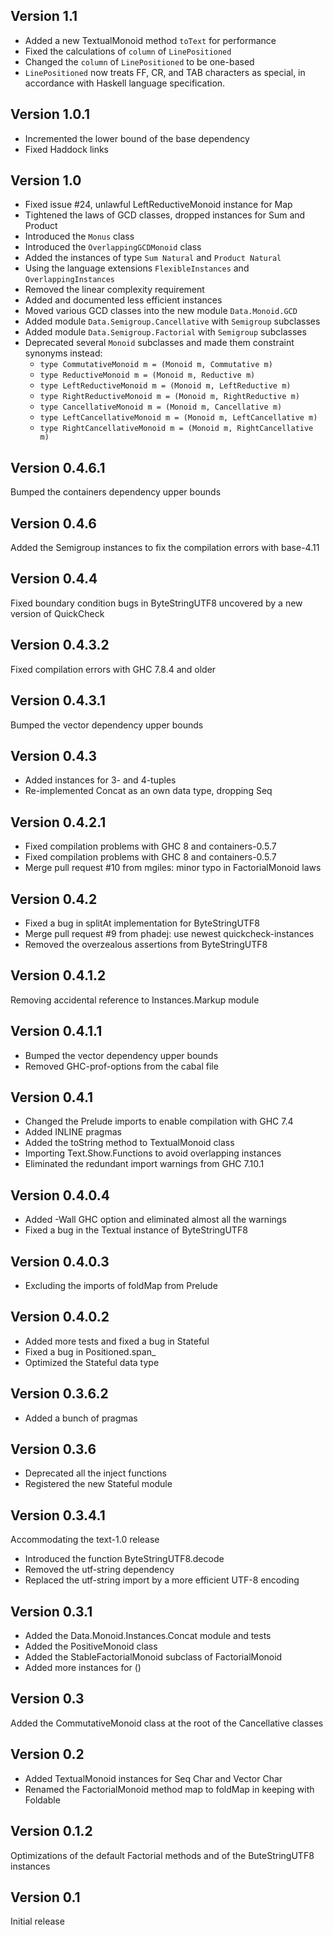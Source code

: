 Version 1.1
---------------
* Added a new TextualMonoid method `toText` for performance
* Fixed the calculations of `column` of `LinePositioned`
* Changed the `column` of `LinePositioned` to be one-based
* `LinePositioned` now treats FF, CR, and TAB characters as
  special, in accordance with Haskell language specification.

Version 1.0.1
---------------
* Incremented the lower bound of the base dependency
* Fixed Haddock links

Version 1.0
---------------
* Fixed issue #24, unlawful LeftReductiveMonoid instance for Map
* Tightened the laws of GCD classes, dropped instances for Sum and Product
* Introduced the `Monus` class
* Introduced the `OverlappingGCDMonoid` class
* Added the instances of type `Sum Natural` and `Product Natural`
* Using the language extensions `FlexibleInstances` and `OverlappingInstances`
* Removed the linear complexity requirement
* Added and documented less efficient instances
* Moved various GCD classes into the new module `Data.Monoid.GCD`
* Added module `Data.Semigroup.Cancellative` with `Semigroup` subclasses
* Added module `Data.Semigroup.Factorial` with `Semigroup` subclasses
* Deprecated several `Monoid` subclasses and made them constraint synonyms instead:
  * `type CommutativeMonoid m = (Monoid m, Commutative m)`
  * `type ReductiveMonoid m = (Monoid m, Reductive m)`
  * `type LeftReductiveMonoid m = (Monoid m, LeftReductive m)`
  * `type RightReductiveMonoid m = (Monoid m, RightReductive m)`
  * `type CancellativeMonoid m = (Monoid m, Cancellative m)`
  * `type LeftCancellativeMonoid m = (Monoid m, LeftCancellative m)`
  * `type RightCancellativeMonoid m = (Monoid m, RightCancellative m)`

Version 0.4.6.1
---------------
Bumped the containers dependency upper bounds

Version 0.4.6
---------------
Added the Semigroup instances to fix the compilation errors with base-4.11

Version 0.4.4
---------------
Fixed boundary condition bugs in ByteStringUTF8 uncovered by a new version of QuickCheck

Version 0.4.3.2
---------------
Fixed compilation errors with GHC 7.8.4 and older

Version 0.4.3.1
---------------
Bumped the vector dependency upper bounds

Version 0.4.3
---------------
* Added instances for 3- and 4-tuples
* Re-implemented Concat as an own data type, dropping Seq

Version 0.4.2.1
---------------
* Fixed compilation problems with GHC 8 and containers-0.5.7
* Fixed compilation problems with GHC 8 and containers-0.5.7
* Merge pull request #10 from mgiles: minor typo in FactorialMonoid laws

Version 0.4.2
---------------
* Fixed a bug in splitAt implementation for ByteStringUTF8
* Merge pull request #9 from phadej: use newest quickcheck-instances
* Removed the overzealous assertions from ByteStringUTF8

Version 0.4.1.2
---------------
Removing accidental reference to Instances.Markup module

Version 0.4.1.1
---------------
* Bumped the vector dependency upper bounds
* Removed GHC-prof-options from the cabal file

Version 0.4.1
---------------
* Changed the Prelude imports to enable compilation with GHC 7.4
* Added INLINE pragmas
* Added the toString method to TextualMonoid class
* Importing Text.Show.Functions to avoid overlapping instances
* Eliminated the redundant import warnings from GHC 7.10.1

Version 0.4.0.4
---------------
* Added -Wall GHC option and eliminated almost all the warnings
* Fixed a bug in the Textual instance of ByteStringUTF8

Version 0.4.0.3
---------------
* Excluding the imports of foldMap from Prelude

Version 0.4.0.2
---------------
* Added more tests and fixed a bug in Stateful
* Fixed a bug in Positioned.span_
* Optimized the Stateful data type

Version 0.3.6.2
---------------
* Added a bunch of pragmas

Version 0.3.6
---------------
* Deprecated all the inject functions
* Registered the new Stateful module

Version 0.3.4.1
---------------
Accommodating the text-1.0 release

* Introduced the function ByteStringUTF8.decode
* Removed the utf-string dependency
* Replaced the utf-string import by a more efficient UTF-8 encoding

Version 0.3.1
---------------
* Added the Data.Monoid.Instances.Concat module and tests
* Added the PositiveMonoid class
* Added the StableFactorialMonoid subclass of FactorialMonoid
* Added more instances for ()

Version 0.3
---------------
Added the CommutativeMonoid class at the root of the Cancellative classes

Version 0.2
---------------
* Added TextualMonoid instances for Seq Char and Vector Char
* Renamed the FactorialMonoid method map to foldMap in keeping with Foldable

Version 0.1.2
---------------
Optimizations of the default Factorial methods and of the ButeStringUTF8 instances

Version 0.1
---------------
Initial release
